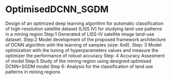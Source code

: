 # OptimisedDCNN_SGDM
Design of an optimized deep learning algorithm for automatic classification of high-resolution satellite dataset (LISS IV) for studying land-use patterns in a mining region
Step:1 Generated of LISS-IV satellite image land-use dataset.
Step:2 Model development of the proposed framework architecture of DCNN algorithm with the learning of samples (size: 6x6).
Step: 3 Model optimization with the tuning of hyperparameters values  and measure the  optimizer the performance of robust accuracy
Step: 4 Accuracy Assesment of model
Step:5 Study of the mining region using designed optimised DCNN+SGDM model
Step 6: Analysis for the classification of land use patterns in mining regions

